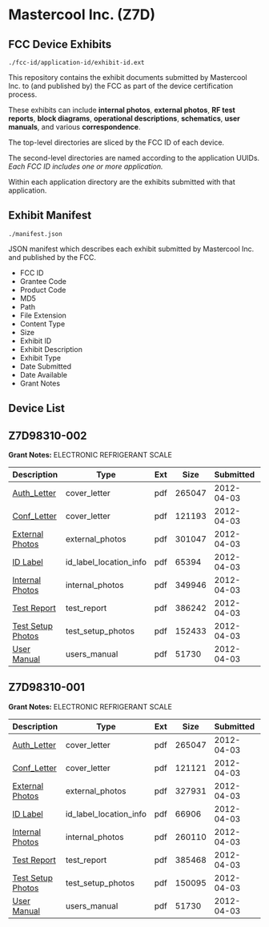 # Mastercool Inc. (Z7D)
## FCC Device Exhibits

```
./fcc-id/application-id/exhibit-id.ext
```

This repository contains the exhibit documents submitted by Mastercool Inc. to (and published by) the FCC as part of the device certification process.

These exhibits can include **internal photos**, **external photos**, **RF test reports**, **block diagrams**, **operational descriptions**, **schematics**, **user manuals**, and various **correspondence**.

The top-level directories are sliced by the FCC ID of each device.

The second-level directories are named according to the application UUIDs. *Each FCC ID includes one or more application.*

Within each application directory are the exhibits submitted with that application. 

## Exhibit Manifest

```
./manifest.json
```

JSON manifest which describes each exhibit submitted by Mastercool Inc. and published by the FCC.

- FCC ID
- Grantee Code
- Product Code
- MD5
- Path
- File Extension
- Content Type
- Size
- Exhibit ID
- Exhibit Description
- Exhibit Type
- Date Submitted
- Date Available
- Grant Notes

## Device List
## Z7D98310-002
**Grant Notes:** ELECTRONIC REFRIGERANT SCALE

| Description | Type | Ext | Size | Submitted | Available |
| ----------- | ---- | --- | ---- | --------- | --------- |
| [Auth_Letter](Z7D98310-002/a3d381f1a3e4a9e3204e31501eac5b6a/1667812.pdf) | cover_letter | pdf | 265047 | 2012-04-03 | 2012-04-03 |
| [Conf_Letter](Z7D98310-002/a3d381f1a3e4a9e3204e31501eac5b6a/1667842.pdf) | cover_letter | pdf | 121193 | 2012-04-03 | 2012-04-03 |
| [External Photos](Z7D98310-002/a3d381f1a3e4a9e3204e31501eac5b6a/1667843.pdf) | external_photos | pdf | 301047 | 2012-04-03 | 2012-04-03 |
| [ID Label](Z7D98310-002/a3d381f1a3e4a9e3204e31501eac5b6a/1667844.pdf) | id_label_location_info | pdf | 65394 | 2012-04-03 | 2012-04-03 |
| [Internal Photos](Z7D98310-002/a3d381f1a3e4a9e3204e31501eac5b6a/1667845.pdf) | internal_photos | pdf | 349946 | 2012-04-03 | 2012-04-03 |
| [Test Report](Z7D98310-002/a3d381f1a3e4a9e3204e31501eac5b6a/1667846.pdf) | test_report | pdf | 386242 | 2012-04-03 | 2012-04-03 |
| [Test Setup Photos](Z7D98310-002/a3d381f1a3e4a9e3204e31501eac5b6a/1667847.pdf) | test_setup_photos | pdf | 152433 | 2012-04-03 | 2012-04-03 |
| [User Manual](Z7D98310-002/a3d381f1a3e4a9e3204e31501eac5b6a/1667819.pdf) | users_manual | pdf | 51730 | 2012-04-03 | 2012-04-03 |
## Z7D98310-001
**Grant Notes:** ELECTRONIC REFRIGERANT SCALE

| Description | Type | Ext | Size | Submitted | Available |
| ----------- | ---- | --- | ---- | --------- | --------- |
| [Auth_Letter](Z7D98310-001/4b2e98d139622fbcc10851e97d1af0b6/1667812.pdf) | cover_letter | pdf | 265047 | 2012-04-03 | 2012-04-03 |
| [Conf_Letter](Z7D98310-001/4b2e98d139622fbcc10851e97d1af0b6/1667813.pdf) | cover_letter | pdf | 121121 | 2012-04-03 | 2012-04-03 |
| [External Photos](Z7D98310-001/4b2e98d139622fbcc10851e97d1af0b6/1667814.pdf) | external_photos | pdf | 327931 | 2012-04-03 | 2012-04-03 |
| [ID Label](Z7D98310-001/4b2e98d139622fbcc10851e97d1af0b6/1667815.pdf) | id_label_location_info | pdf | 66906 | 2012-04-03 | 2012-04-03 |
| [Internal Photos](Z7D98310-001/4b2e98d139622fbcc10851e97d1af0b6/1667816.pdf) | internal_photos | pdf | 260110 | 2012-04-03 | 2012-04-03 |
| [Test Report](Z7D98310-001/4b2e98d139622fbcc10851e97d1af0b6/1667817.pdf) | test_report | pdf | 385468 | 2012-04-03 | 2012-04-03 |
| [Test Setup Photos](Z7D98310-001/4b2e98d139622fbcc10851e97d1af0b6/1667818.pdf) | test_setup_photos | pdf | 150095 | 2012-04-03 | 2012-04-03 |
| [User Manual](Z7D98310-001/4b2e98d139622fbcc10851e97d1af0b6/1667819.pdf) | users_manual | pdf | 51730 | 2012-04-03 | 2012-04-03 |

